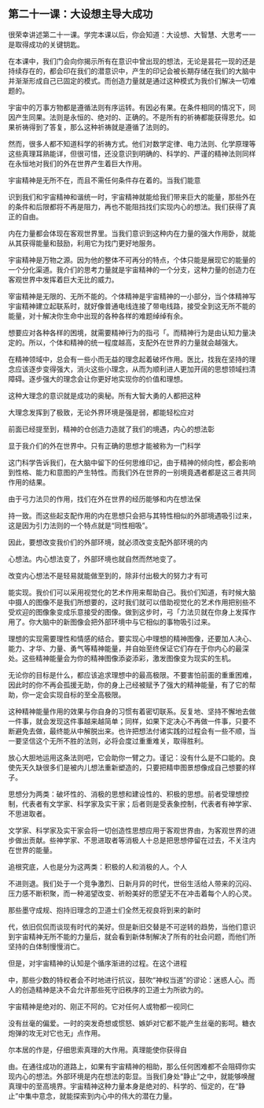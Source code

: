 

## 第二十一课：大设想主导大成功

很荣幸讲述第二十一课。学完本课以后，你会知道：大设想、大智慧、大思考一一是取得成功的关键钥匙。

在本课中，我们门会向你揭示所有在意识中曾出现的想法，无论是昙花一现的还是持续存在的，都会印在我们的潜意识中，产生的印记会被长期存储在我们的大脑中并渐渐形成自己已固定的模式。而创造力量就是通过这种模式为我价们解决一切难题的。

宇宙中的万事方物都是遵循法则有序运转。有因必有果。在条件相同的情况下，同因产生同果。法则是永恒的、绝对的、正确的。不是所有的祈祷都能获得恩允。如果祈祷得到了答复，那么这种祈祷就是遵循了法则的。

然而，很多人都不知道科学的祈祷方式。他们对数学定律、电力法则、化学原理等这些真理耳熟能详，但很可惜，还没意识到明确的、科学的、严谨的精神法则同样在永恒地对我们的外在世界产生着巨大作用。

宇宙精神是无所不在，而且不需任何条件存在着的。当我们能意

识到我们和宇宙精神和谐统一时，宇宙精神就能给我们带来巨大的能量，那些外在的条件和后限都将不再是阻力，再也不能阻挡找们实现内心的想法。我们获得了真正的自由。

内在力量都会体现在客观世界里。当我们意识到这种内在力量的强大作用卧，就能从其获得能量和鼓励，利用它为找门更好地服务。

宇宙精神是万物之源。因为他的整体不可再分的特点，个体只能是展现它的能量的一个分化渠道。我介们的思考力量就是宇宙精神的一个分支，这种力量的创造力在客观世界中发挥着巨大无比的威力。

宰宙精神是无限的、无所不能的。个体精神是宇宙精神的一小部分，当个体精神写宇宙精神建立起联系时，就好像普通电线连接了带电线路，接受全到这无所不能的能量，对十解决你生命中出现的各种各样的难题绰绰有余。

想要应对各种各样的困境，就需要精神行为的指弓「。而精神行为是由认知力量决定的。所以，个体和精神的统一程度越高，支配外在世界的力量就会越强大。

在精神领域中，总会有一些小而无益的理念起着破坏作用。医比，找我在坚持的理念应该逐步变得强大，消火这些小理念，从而为顺利进人更加开阔的思想领域扫清障碍。逐步强大的理念会让你更好地实现你的价值和理想。

这种大理念的意识就是成功的奥秘。所有大智大勇的人都把这种

大理念发挥到了极致，无论外界环境是强是弱，都能轻松应对

前面已经提至到，精神的仓创造力造就了我们的境遇，内心的想法彰

显于我介们的外在世界中。只有正确的思想才能被称为一门科学

这门科学告诉我们，在大脑中留下的任何思维印记，由于精神的倾向性，都会影响到性格、能力和意图的产生特性。而我们外在世界的一别境竟遇者都是这三者共同作用的结果。

由于弓力法贝的作用，找们在外在世界的经历能够和内在想法保

持一致。而这些起支配作用的内在思想只会把与其特性相似的外部境遇吸引过来，这是因为引力法则的一个特点就是“同性相吸”。

因此，要想改变我价们的外部环境，就必须改变支配外部环境的内

心想法。内心想法变了，外部环境也就自然而然地变了。

改变内心想法不是轻易就能做至到的，除非付出极大的努力才有可

能实现。我价们可以采用视觉化的艺术作用来帮助自己。我价们知道，有时候大脑中摄人的图像不是我们所想要的，这时我们就可以借助视觉化的艺术作用把别些不受欢迎的图像象变成乐意接受的图像。做到这步时，弓「力法贝就在你身上发挥作用了。你大脑中的新图像会把外部环境中与它相似的事物吸引过来。

理想的实现需要理性和情感的结合。要实现心中理想的精神图像，还要加人决心、能力、才华、力量、勇气等精神能量，并自始至终保证它们存在于你内心的最深处。这些精神能量会为你的精神图像添姿添彩，激发图像变为现实的生机。

无论你的目标是什么，都应该追求理想中的最高极限。不要害怕前面的重重困难，因此时的你不再会孤援无助，你的身上己经被赋予了强大的精神能量，有了它的帮助，你一定会实现自标的至全高极限。

这种精神能量作用的效果与你自身的习惯有着密切联系。反复地、坚持不懈地去做一件事，就会发现这件事越来越简单；同样，如果下定决心不再做一件事，只要不断避免去做，最终能从中解脱出来。也许把想法付诸实践的过程会有一些不顺，当一要坚信这个无所不胜的法则，必将会度过重重难关，取得胜利。

放心大胆地运用这条法则吧，它会助你一臂之力。谨记：没有什么是不口能的。良使先天久缺很多们是被内儿想法重新塑造的，只要把精申图景想像成自己想要的样子。

思想分为两类：破坏性的、消极的思想和建设性的、积极的思想。前者受理想控制，代表者有文学家、科学家及实干家；后者则是受表象控制，代表者有神学家、不思进取者。

文学家、科学家及实干家会将一切创造性思想应用于客观世界由，为客观世界的进步做出贡献。些神学家、不思进取者等消极人十总是把思想停留在过去，不关注内在世界的能量。

追根究底，人也是分为这两类：积极的人和消极的人。个人

不进则退。我们处于一个竞争激烈、日新月异的时代，世俗生活给人带来的沉闷、压力感不断积聚，而一种渴望改变、祈盼美好的愿望无不在冲击着每个人的心灵。

那些墨守成规、抱持旧理念的卫道士们全然无视良将到来的新时

代，依旧侃侃而谈现有时代的美好。但是新旧交替是不可逆转的趋势，当他们意识到宇宙精神无所不能的力量后，就会看到新体制解决了所有的社会问题，而他们所坚持的白体制慢慢消亡。

但是，对宇宙精神的认知是个循序渐进的过程。在这个进程

中，那些少数的特权者会不时地进行抗议，鼓吹“神权当道”的谬论：迷惑人心。而人的创造精神是决不会允许那些死守旧秩序的卫道士为所欲为的。

宇宙精神是绝对的、刚正不阿的。它对任何人或物都一视同仁

没有丝毫的偏爱。一时的突发奇想或惯怒、嫉妒对它都不能产生丝毫的影呵。糖衣炮弹的攻无对它也无」点作用。

尔本居的作是，仔细思索真理的大作用。真理能使你获得自

由。在通往成功的道路上，如果有宇宙精神的相助，那么任何困难都不会阻碍你实现内心的想法。外部环境是内在想法的彰显。当我们身处“静止”之中，就能够唤醒真理中的至高境界。宇宙精神这种力量本身是绝对的、科学的、恒定的，在“静止”中集中意念，就能探索到内心中的伟大的潜在力量。

